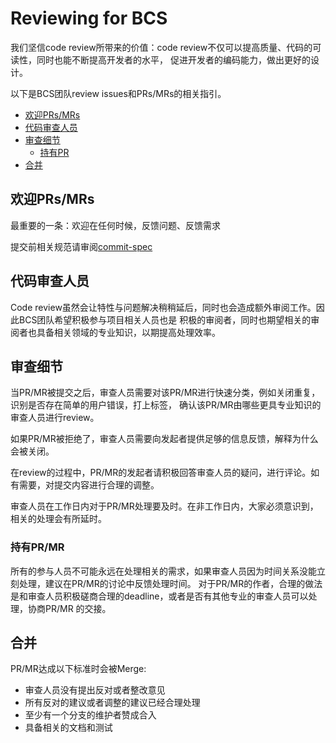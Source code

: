 # Reviewing for BCS

我们坚信code review所带来的价值：code review不仅可以提高质量、代码的可读性，同时也能不断提高开发者的水平，
促进开发者的编码能力，做出更好的设计。

以下是BCS团队review issues和PRs/MRs的相关指引。

- [欢迎PRs/MRs](#欢迎PRs/MRs)
- [代码审查人员](#代码审查人员)
- [审查细节](#审查细节)
  - [持有PR](#持有PR/MR)
- [合并](#合并)

## 欢迎PRs/MRs

最重要的一条：欢迎在任何时候，反馈问题、反馈需求

提交前相关规范请审阅[commit-spec](./commit-spec.md)

## 代码审查人员

Code review虽然会让特性与问题解决稍稍延后，同时也会造成额外审阅工作。因此BCS团队希望积极参与项目相关人员也是
积极的审阅者，同时也期望相关的审阅者也具备相关领域的专业知识，以期提高处理效率。

## 审查细节

当PR/MR被提交之后，审查人员需要对该PR/MR进行快速分类，例如关闭重复，识别是否存在简单的用户错误，打上标签，
确认该PR/MR由哪些更具专业知识的审查人员进行review。

如果PR/MR被拒绝了，审查人员需要向发起者提供足够的信息反馈，解释为什么会被关闭。

在review的过程中，PR/MR的发起者请积极回答审查人员的疑问，进行评论。如有需要，对提交内容进行合理的调整。

审查人员在工作日内对于PR/MR处理要及时。在非工作日内，大家必须意识到，相关的处理会有所延时。

### 持有PR/MR

所有的参与人员不可能永远在处理相关的需求，如果审查人员因为时间关系没能立刻处理，建议在PR/MR的讨论中反馈处理时间。
对于PR/MR的作者，合理的做法是和审查人员积极磋商合理的deadline，或者是否有其他专业的审查人员可以处理，协商PR/MR
的交接。

## 合并

PR/MR达成以下标准时会被Merge:

* 审查人员没有提出反对或者整改意见
* 所有反对的建议或者调整的建议已经合理处理
* 至少有一个分支的维护者赞成合入
* 具备相关的文档和测试
